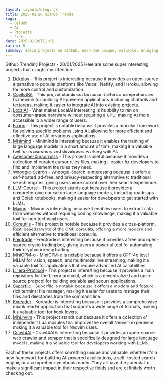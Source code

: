 ```yaml
---
layout: layouts/blog.njk
title: 2025-01-20 GitHub Trends
tags:
  - GitHub
  - AI
  - Projects
  - Code
date: 2025-01-20T11:01
rating: 5
summary: Solid projects on Github, each one unique, valuable, bringing something new to the table Dokploy offers open-source alternative to Vercel, Netlify, and Heroku, while CopilotKit provides a framework for building AI-powered applications, and LocalAI makes AI accessible on consumer-grade hardware, and other notable projects like Fabric, Minimind, Whoogle-Search, and LLM-Course push boundaries in AI, search, and development, making them worth exploring.
---
```

Github Trending Projects - 20/01/2025
Here are some super interesting projects that caught my attention:
1. [Dokploy](https://github.com/Dokploy/dokploy "Open Source Alternative to Vercel, Netlify and Heroku") - This project is interesting because it provides an open-source alternative to popular platforms like Vercel, Netlify, and Heroku, allowing for more control and customization.
2. [CopilotKit](https://github.com/CopilotKit/CopilotKit "React UI + elegant infrastructure for AI Copilots") - This project stands out because it offers a comprehensive framework for building AI-powered applications, including chatbots and textareas, making it easier to integrate AI into existing projects.
3. [LocalAI](https://github.com/mudler/LocalAI "Free, Open Source alternative to OpenAI, Claude and others") - What makes LocalAI interesting is its ability to run on consumer-grade hardware without requiring a GPU, making AI more accessible to a wider range of users.
4. [Fabric](https://github.com/danielmiessler/fabric "Open-source framework for augmenting humans using AI") - This project is notable because it provides a modular framework for solving specific problems using AI, allowing for more efficient and effective use of AI in various applications.
5. [Minimind](https://github.com/jingyaogong/minimind "Train a 26M-parameter GPT from scratch in just 3 hours") - Minimind is interesting because it enables the training of large language models in a short amount of time, making it a valuable tool for researchers and developers working with AI.
6. [Awesome-Cursorrules](https://github.com/PatrickJS/awesome-cursorrules "A curated list of awesome .cursorrules files") - This project is useful because it provides a collection of curated cursor rules files, making it easier for developers to find and implement the rules they need.
7. [Whoogle-Search](https://github.com/benbusby/whoogle-search "Self-hosted, ad-free, privacy-respecting metasearch engine") - Whoogle-Search is interesting because it offers a self-hosted, ad-free, and privacy-respecting alternative to traditional search engines, giving users more control over their search experience.
8. [LLM-Course](https://github.com/mlabonne/llm-course "Course to get into Large Language Models with roadmaps and Colab notebooks") - This project stands out because it provides a comprehensive course on large language models, including roadmaps and Colab notebooks, making it easier for developers to get started with LLMs.
9. [Maxun](https://github.com/getmaxun/maxun "Open-source no-code web data extraction platform") - Maxun is interesting because it enables users to extract data from websites without requiring coding knowledge, making it a valuable tool for non-technical users.
10. [Coreutils](https://github.com/uutils/coreutils "Cross-platform Rust rewrite of the GNU coreutils") - This project is notable because it provides a cross-platform, Rust-based rewrite of the GNU coreutils, offering a more modern and efficient alternative to traditional coreutils.
11. [Freqtrade](https://github.com/freqtrade/freqtrade "Free, open source crypto trading bot") - Freqtrade is interesting because it provides a free and open-source crypto trading bot, giving users a powerful tool for automating their cryptocurrency trading.
12. [MiniCPM-o](https://github.com/OpenBMB/MiniCPM-o "GPT-4o Level MLLM for Vision, Speech and Multimodal Live Streaming") - MiniCPM-o is notable because it offers a GPT-4o level MLLM for vision, speech, and multimodal live streaming, making it a valuable tool for applications that require advanced AI capabilities.
13. [Linera-Protocol](https://github.com/linera-io/linera-protocol "Main repository for the Linera protocol") - This project is interesting because it provides a main repository for the Linera protocol, which is a decentralized and open-source protocol for building scalable and secure applications.
14. [Superfile](https://github.com/yorukot/superfile "Pretty fancy and modern terminal file manager") - Superfile is notable because it offers a modern and feature-rich terminal file manager, making it easier for users to manage their files and directories from the command line.
15. [Koreader](https://github.com/koreader/koreader "Ebook reader application supporting PDF, DjVu, EPUB, FB2 and many more formats") - Koreader is interesting because it provides a comprehensive ebook reader application that supports a wide range of formats, making it a valuable tool for book lovers.
16. [Mini.nvim](https://github.com/echasnovski/mini.nvim "Library of 40+ independent Lua modules improving overall Neovim experience") - This project stands out because it offers a collection of independent Lua modules that improve the overall Neovim experience, making it a valuable tool for Neovim users.
17. [Crawl4AI](https://github.com/unclecode/crawl4ai "Open-source LLM Friendly Web Crawler & Scraper") - Crawl4AI is interesting because it provides an open-source web crawler and scraper that is specifically designed for large language models, making it a valuable tool for developers working with LLMs.

Each of these projects offers something unique and valuable, whether it's a new framework for building AI-powered applications, a self-hosted search engine, or a comprehensive ebook reader. They all have the potential to make a significant impact in their respective fields and are definitely worth checking out.



